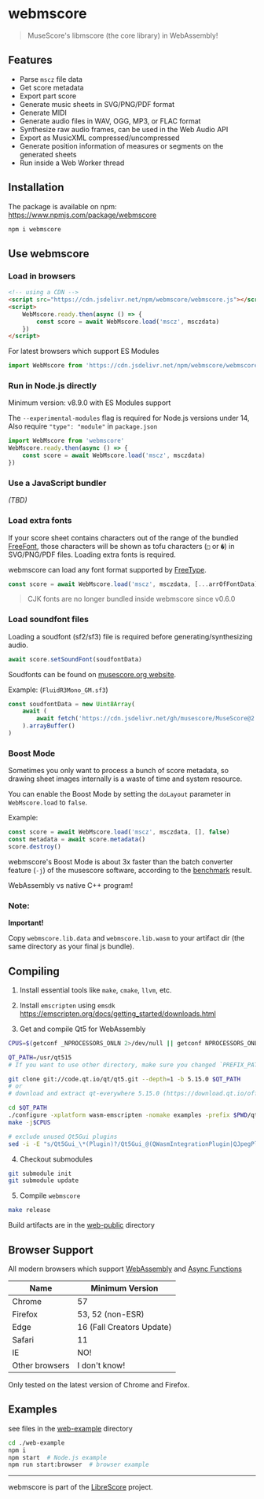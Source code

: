 
# webmscore

> MuseScore's libmscore (the core library) in WebAssembly!  

## Features

* Parse `mscz` file data
* Get score metadata
* Export part score
* Generate music sheets in SVG/PNG/PDF format
* Generate MIDI
* Generate audio files in WAV, OGG, MP3, or FLAC format
* Synthesize raw audio frames, can be used in the Web Audio API 
* Export as MusicXML compressed/uncompressed
* Generate position information of measures or segments on the generated sheets
* Run inside a Web Worker thread

## Installation

The package is available on npm: https://www.npmjs.com/package/webmscore

```sh
npm i webmscore
```

## Use webmscore

### Load in browsers

```html
<!-- using a CDN -->
<script src="https://cdn.jsdelivr.net/npm/webmscore/webmscore.js"></script>
<script>
    WebMscore.ready.then(async () => {
        const score = await WebMscore.load('mscz', msczdata)
    })
</script>
```

For latest browsers which support ES Modules

```js
import WebMscore from 'https://cdn.jsdelivr.net/npm/webmscore/webmscore.mjs'
```

### Run in Node.js directly

Minimum version: v8.9.0 with ES Modules support

The `--experimental-modules` flag is required for Node.js versions under 14,  
Also require `"type": "module"` in `package.json`

```js
import WebMscore from 'webmscore'
WebMscore.ready.then(async () => {
    const score = await WebMscore.load('mscz', msczdata)
})
```

### Use a JavaScript bundler

*(TBD)*

### Load extra fonts

If your score sheet contains characters out of the range of the bundled [FreeFont](https://www.gnu.org/software/freefont/), those characters will be shown as tofu characters (`□` or `�`) in SVG/PNG/PDF files. Loading extra fonts is required.

webmscore can load any font format supported by [FreeType](https://www.freetype.org/freetype2/docs/index.html).

```js
const score = await WebMscore.load('mscz', msczdata, [...arrOfFontData])
```

> CJK fonts are no longer bundled inside webmscore since v0.6.0

### Load soundfont files

Loading a soudfont (sf2/sf3) file is required before generating/synthesizing audio.

```js
await score.setSoundFont(soudfontData)
```

Soudfonts can be found on [musescore.org website](https://musescore.org/en/handbook/soundfonts-and-sfz-files#list).

Example: (`FluidR3Mono_GM.sf3`)

```js
const soudfontData = new Uint8Array(
    await (
        await fetch('https://cdn.jsdelivr.net/gh/musescore/MuseScore@2.1/share/sound/FluidR3Mono_GM.sf3')
    ).arrayBuffer()
)
```

### Boost Mode

Sometimes you only want to process a bunch of score metadata, so drawing sheet images internally is a waste of time and system resource.

You can enable the Boost Mode by setting the `doLayout` parameter in `WebMscore.load` to `false`.

Example:

```js
const score = await WebMscore.load('mscz', msczdata, [], false)
const metadata = await score.metadata()
score.destroy()
```

webmscore's Boost Mode is about 3x faster than the batch converter feature (`-j`) of the musescore software, according to the [benchmark](./web-example/benchmark.js) result.

WebAssembly vs native C++ program!

### Note: 

**Important!**

Copy `webmscore.lib.data` and `webmscore.lib.wasm` to your artifact dir (the same directory as your final js bundle).

## Compiling

1. Install essential tools like `make`, `cmake`, `llvm`, etc.

2. Install `emscripten` using `emsdk`
https://emscripten.org/docs/getting_started/downloads.html

3. Get and compile Qt5 for WebAssembly

```sh
CPUS=$(getconf _NPROCESSORS_ONLN 2>/dev/null || getconf NPROCESSORS_ONLN 2>/dev/null || 8)

QT_PATH=/usr/qt515
# If you want to use other directory, make sure you changed `PREFIX_PATH` to your Qt5WASM installation dir in the Makefile

git clone git://code.qt.io/qt/qt5.git --depth=1 -b 5.15.0 $QT_PATH
# or
# download and extract qt-everywhere 5.15.0 (https://download.qt.io/official_releases/qt/5.15/5.15.0/single/)

cd $QT_PATH
./configure -xplatform wasm-emscripten -nomake examples -prefix $PWD/qtbase
make -j$CPUS

# exclude unused Qt5Gui plugins
sed -i -E "s/Qt5Gui_\*(Plugin)?/Qt5Gui_@(QWasmIntegrationPlugin|QJpegPlugin)/" $QT_PATH/qtbase/lib/cmake/Qt5Gui/Qt5GuiConfig.cmake
```

4. Checkout submodules

```sh
git submodule init
git submodule update
```

5. Compile `webmscore`

```sh
make release
```

Build artifacts are in the [web-public](./web-public) directory

## Browser Support 

All modern browsers which support [WebAssembly](https://caniuse.com/#feat=wasm) and [Async Functions](https://caniuse.com/#feat=async-functions)

| Name | Minimum Version |
|---|---|
| Chrome | 57 |
| Firefox | 53, 52 (non-ESR) |
| Edge | 16 (Fall Creators Update) |
| Safari | 11 |
| IE | NO! |
| Other browsers | I don't know! |

Only tested on the latest version of Chrome and Firefox.

## Examples

see files in the [web-example](./web-example) directory

```sh
cd ./web-example
npm i
npm start  # Node.js example
npm run start:browser  # browser example
```

---

webmscore is part of the [LibreScore](https://github.com/LibreScore/) project.
